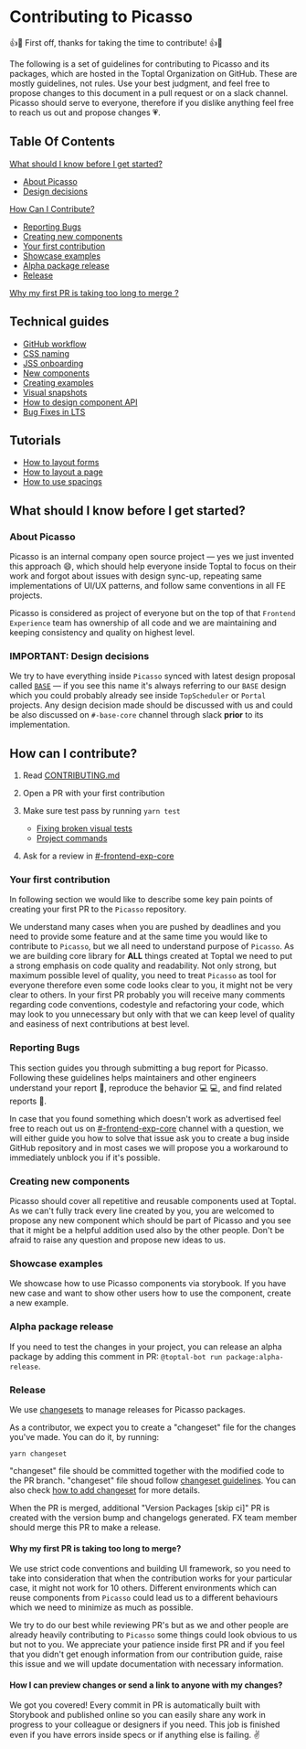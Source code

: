 # Contributing to Picasso

👍🎉 First off, thanks for taking the time to contribute! 👍🎉

The following is a set of guidelines for contributing to Picasso and its packages, which are hosted in the Toptal Organization on GitHub. These are mostly guidelines, not rules. Use your best judgment, and feel free to propose changes to this document in a pull request or on a slack channel. Picasso should serve to everyone, therefore if you dislike anything feel free to reach us out and propose changes 💗.

## Table Of Contents

[What should I know before I get started?](#what-should-i-know-before-i-get-started)

- [About Picasso](#about-picasso)
- [Design decisions](#design-decisions)

[How Can I Contribute?](#how-can-i-contribute)

- [Reporting Bugs](#reporting-bugs)
- [Creating new components](#creating-new-components)
- [Your first contribution](#your-first-contribution)
- [Showcase examples](#showcase-examples)
- [Alpha package release](#alpha-package-release)
- [Release](#release)

[Why my first PR is taking too long to merge ?](#why-my-first-pr-is-taking-too-long-to-merge-)

## Technical guides

- [GitHub workflow](docs/contribution/github-workflow.md)
- [CSS naming](docs/contribution/css-naming.md)
- [JSS onboarding](docs/contribution/jss-onboarding.md)
- [New components](docs/contribution/new-component-creation.md)
- [Creating examples](docs/contribution/creating-examples.md)
- [Visual snapshots](docs/contribution/visual-testing.md)
- [How to design component API](docs/contribution/component-api.md)
- [Bug Fixes in LTS](docs/bug-fixes-in-lts.md)

## Tutorials

- [How to layout forms](https://picasso.toptal.net/?path=/story/tutorials-folder--how-to-layout-forms)
- [How to layout a page](https://picasso.toptal.net/?path=/story/tutorials-folder--how-to-layout-a-page)
- [How to use spacings](https://picasso.toptal.net/?path=/story/tutorials-folder--how-to-use-spacings)

## What should I know before I get started?

### About Picasso

Picasso is an internal company open source project &mdash; yes we just invented this approach 😄, which should help everyone inside Toptal to focus on their work and forgot about issues with design sync-up, repeating same implementations of UI/UX patterns, and follow same conventions in all FE projects.

Picasso is considered as project of everyone but on the top of that `Frontend Experience` team has ownership of all code and we are maintaining and keeping consistency and quality on highest level.

### IMPORTANT: Design decisions

We try to have everything inside `Picasso` synced with latest design proposal called [`BASE`](https://design.toptal.net/) &mdash; if you see this name it's always referring to our `BASE` design which you could probably already see inside `TopScheduler` or `Portal` projects. Any design decision made should be discussed with us and could be also discussed on `#-base-core` channel through slack **prior** to its implementation.

## How can I contribute?

1. Read [CONTRIBUTING.md](./CONTRIBUTING.md)
2. Open a PR with your first contribution
3. Make sure test pass by running `yarn test`

   - [Fixing broken visual tests](./docs/contribution/visual-testing.md#fixing-broken-visual-tests-inside-a-pr)
   - [Project commands](./README.md#project-commands)

4. Ask for a review in [#-frontend-exp-core](https://toptal-core.slack.com/archives/CERF5NHT3)

### Your first contribution

In following section we would like to describe some key pain points of creating your first PR to the `Picasso` repository.

We understand many cases when you are pushed by deadlines and you need to provide some feature and at the same time you would like to contribute to `Picasso`, but we all need to understand purpose of `Picasso`. As we are building core library for **ALL** things created at Toptal we need to put a strong emphasis on code quality and readability. Not only strong, but maximum possible level of quality, you need to treat `Picasso` as tool for everyone therefore even some code looks clear to you, it might not be very clear to others. In your first PR probably you will receive many comments regarding code conventions, codestyle and refactoring your code, which may look to you unnecessary but only with that we can keep level of quality and easiness of next contributions at best level.

### Reporting Bugs

This section guides you through submitting a bug report for Picasso. Following these guidelines helps maintainers and other engineers understand your report 📝, reproduce the behavior 💻 💻, and find related reports 🔎.

In case that you found something which doesn't work as advertised feel free to reach out us on [#-frontend-exp-core](https://toptal-core.slack.com/archives/CERF5NHT3) channel with a question, we will either guide you how to solve that issue ask you to create a bug inside GitHub repository and in most cases we will propose you a workaround to immediately unblock you if it's possible.

### Creating new components

Picasso should cover all repetitive and reusable components used at Toptal. As we can't fully track every line created by you, you are welcomed to propose any new component which should be part of Picasso and you see that it might be a helpful addition used also by the other people. Don't be afraid to raise any question and propose new ideas to us.

### Showcase examples

We showcase how to use Picasso components via storybook. If you have new case and want to show other users how to use the component, create a new example.

### Alpha package release

If you need to test the changes in your project, you can release an alpha package by adding this comment in PR: `@toptal-bot run package:alpha-release`.

### Release

We use [changesets](https://github.com/atlassian/changesets) to manage releases for Picasso packages.

As a contributor, we expect you to create a "changeset" file for the changes you've made. You can do it, by running:

```
yarn changeset
```

"changeset" file should be committed together with the modified code to the PR branch. "changeset" file shoud follow [changeset guidelines](./docs/contribution/changeset-guidelines.md). You can also check [how to add changeset](https://github.com/atlassian/changesets/blob/main/docs/adding-a-changeset.md) for more details.

When the PR is merged, additional "Version Packages [skip ci]" PR is created with the version bump and changelogs generated. FX team member should merge this PR to make a release.

#### Why my first PR is taking too long to merge?

We use strict code conventions and building UI framework, so you need to take into consideration that when the contribution works for your particular case, it might not work for 10 others. Different environments which can reuse components from `Picasso` could lead us to a different behaviours which we need to minimize as much as possible.

We try to do our best while reviewing PR's but as we and other people are already heavily contributing to `Picasso` some things could look obvious to us but not to you. We appreciate your patience inside first PR and if you feel that you didn't get enough information from our contribution guide, raise this issue and we will update documentation with necessary information.

#### How I can preview changes or send a link to anyone with my changes?

We got you covered! Every commit in PR is automatically built with Storybook and published online so you can easily share any work in progress to your colleague or designers if you need. This job is finished even if you have errors inside specs or if anything else is failing. ✌️
